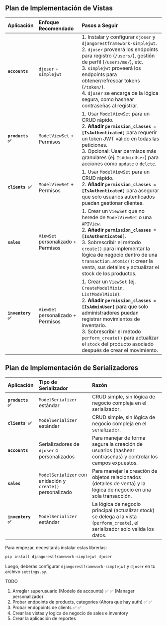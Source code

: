 
## Plan de Implementación de Vistas

| Aplicación | Enfoque Recomendado | Pasos a Seguir |
| :--- | :--- | :--- |
| **`accounts `** | `djoser` + `simplejwt` | 1. Instalar y configurar `djoser` y `djangorestframework-simplejwt`.<br>2. `djoser` proveerá los endpoints para registro (`/users/`), gestión de perfil (`/users/me/`), etc.<br>3. `simplejwt` proveerá los endpoints para obtener/refrescar tokens (`/token/`).<br>4. `djoser` se encarga de la lógica segura, como hashear contraseñas al registrar. |
| **`products ✅`** | `ModelViewSet` + Permisos | 1. Usar `ModelViewSet` para un CRUD rápido.<br>2. **Añadir `permission_classes = [IsAuthenticated]`** para requerir un token JWT válido en todas las peticiones.<br>3. Opcional: Usar permisos más granulares (ej. `IsAdminUser`) para acciones como `update` o `delete`. |
| **`clients ✅`** | `ModelViewSet` + Permisos | 1. Usar `ModelViewSet` para un CRUD rápido.<br>2. **Añadir `permission_classes = [IsAuthenticated]`** para asegurar que solo usuarios autenticados puedan gestionar clientes. |
| **`sales`** | `ViewSet` personalizado + Permisos | 1. Crear un `ViewSet` que no herede de `ModelViewSet` o una `APIView`.<br>2. **Añadir `permission_classes = [IsAuthenticated]`**.<br>3. Sobrescribir el método `create()` para implementar la lógica de negocio dentro de una `transaction.atomic()`: crear la venta, sus detalles y actualizar el stock de los productos. |
| **`inventory ✅`** | `ViewSet` personalizado + Permisos | 1. Crear un `ViewSet` (ej. `CreateModelMixin`, `ListModelMixin`).<br>2. **Añadir `permission_classes = [IsAdminUser]`** para que solo administradores puedan registrar movimientos de inventario.<br>3. Sobrescribir el método `perform_create()` para actualizar el `stock` del producto asociado después de crear el movimiento. |

## Plan de Implementación de Serializadores

| Aplicación | Tipo de Serializador | Razón |
| :--- | :--- | :--- |
| **`products ✅`** | `ModelSerializer` estándar | CRUD simple, sin lógica de negocio compleja en el serializador. |
| **`clients ✅`** | `ModelSerializer` estándar | CRUD simple, sin lógica de negocio compleja en el serializador. |
| **`accounts `** | Serializadores de `djoser` o personalizados | Para manejar de forma segura la creación de usuarios (hashear contraseñas) y controlar los campos expuestos. |
| **`sales`** | `ModelSerializer` con anidación y `create()` personalizado | Para manejar la creación de objetos relacionados (detalles de venta) y la lógica de negocio en una sola transacción. |
| **`inventory ✅`** | `ModelSerializer` estándar | La lógica de negocio principal (actualizar stock) se delega a la vista (`perform_create`), el serializador solo valida los datos. |


Para empezar, necesitarás instalar estas librerías:

```bash
pip install djangorestframework-simplejwt djoser
```

Luego, deberás configurar `djangorestframework-simplejwt` y `djoser` en tu archivo `settings.py`.

TODO

1. Arreglar superusuario (Modelo de accounts) ✅ ✅ (Manager personalizado) 
2. Probar endpoints de products, categories (Ahora que hay auth) ✅ ✅ 
3. Probar endopoints de clients ✅ ✅ 
4. Crear las vistas y logica de negocio de sales e inventory
5. Crear la aplicación de reportes